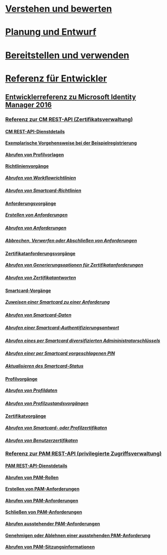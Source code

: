 # [Verstehen und bewerten](/MIM/Understand/journey-understand-evaluate.html)
# [Planung und Entwurf](/MIM/PlanDesign/journey-plan-design.html)
# [Bereitstellen und verwenden](/MIM/DeployUse/journey-deploy-use.html)
# [Referenz für Entwickler](microsoft-identity-manager-2016-developer-reference.md)
## [Entwicklerreferenz zu Microsoft Identity Manager 2016](microsoft-identity-manager-2016-developer-reference.md)
### [Referenz zur CM REST-API (Zertifikatsverwaltung)](certificate-management-rest-api-reference.md)
#### [CM REST-API-Dienstdetails](certificate-management-rest-api-service-details.md)
#### [Exemplarische Vorgehensweise bei der Beispielregistrierung](sample-enrollment-walkthrough.md)
#### [Abrufen von Profilvorlagen](get-profile-templates.md)
#### [Richtlinienvorgänge](policy-operations.md)
##### [Abrufen von Workflowrichtlinien](get-workflow-policy.md)
##### [Abrufen von Smartcard-Richtlinien](get-smartcard-policy.md)
#### [Anforderungsvorgänge](request-operations.md)
##### [Erstellen von Anforderungen](create-request.md)
##### [Abrufen von Anforderungen](get-request.md)
##### [Abbrechen, Verwerfen oder Abschließen von Anforderungen](cancel-abandon-complete-request.md)
#### [Zertifikatanforderungsvorgänge](certificate-request-operations.md)
##### [Abrufen von Generierungsoptionen für Zertifikatanforderungen](get-certificate-request-generation-options.md)
##### [Abrufen von Zertifikatantworten](get-certificate-responses.md)
#### [Smartcard-Vorgänge](smartcard-operations.md)
##### [Zuweisen einer Smartcard zu einer Anforderung](assign-smartcard-to-request.md)
##### [Abrufen von Smartcard-Daten](get-smartcard-data.md)
##### [Abrufen einer Smartcard-Authentifizierungsantwort](get-smartcard-authentication-response.md)
##### [Abrufen eines per Smartcard diversifizierten Admininistratorschlüssels](get-smartcard-diversified-admin-key.md)
##### [Abrufen einer per Smartcard vorgeschlagenen PIN](get-smartcard-proposed-pin.md)
##### [Aktualisieren des Smartcard-Status](update-smartcard-status.md)
#### [Profilvorgänge](profile-operations.md)
##### [Abrufen von Profildaten](get-profile-data.md)
##### [Abrufen von Profilzustandsvorgängen](get-profile-state-operations.md)
#### [Zertifikatvorgänge](certificate-operations.md)
##### [Abrufen von Smartcard- oder Profilzertifikaten](get-smartcard-profile-certificates.md)
##### [Abrufen von Benutzerzertifikaten](get-user-certificates.md)
### [Referenz zur PAM REST-API (privilegierte Zugriffsverwaltung)](privileged-access-management-rest-api-reference.md)
#### [PAM REST-API-Dienstdetails](privileged-access-management-rest-api-service-details.md)
#### [Abrufen von PAM-Rollen](privileged-access-management-get-roles.md)
#### [Erstellen von PAM-Anforderungen](privileged-access-management-create-request.md)
#### [Abrufen von PAM-Anforderungen](privileged-access-management-get-requests.md)
#### [Schließen von PAM-Anforderungen](privileged-access-management-close-request.md)
#### [Abrufen ausstehender PAM-Anforderungen](privileged-access-management-get-pending-requests.md)
#### [Genehmigen oder Ablehnen einer ausstehenden PAM-Anforderung](privileged-access-management-approve-reject-pending-request.md)
#### [Abrufen von PAM-Sitzungsinformationen](privileged-access-management-get-session-info.md)
<!--HONumber=Mar16_HO1-->
